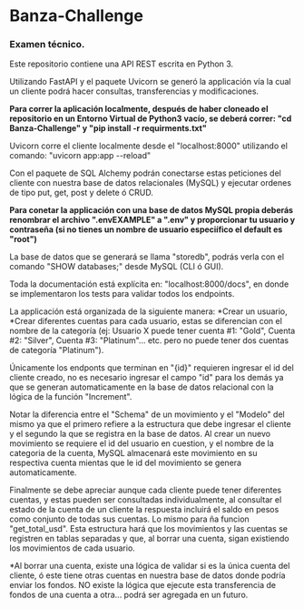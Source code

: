 # Banza-Challenge
### Examen técnico.

Este repositorio contiene una API REST escrita en Python 3.

Utilizando FastAPI y el paquete Uvicorn se generó la applicación vía la cual un cliente podrá hacer consultas, transferencias y modificaciones.

**Para correr la aplicación localmente, después de haber cloneado el repositorio en un Entorno Virtual de Python3 vacío, se deberá correr: "cd Banza-Challenge" y "pip install -r requirments.txt"**

Uvicorn corre el cliente localmente desde el "localhost:8000" utilizando el comando: "uvicorn app:app --reload"

Con el paquete de SQL Alchemy podrán conectarse estas peticiones del cliente con nuestra base de datos relacionales (MySQL) y ejecutar ordenes de tipo put, get, post y delete ó CRUD. 

**Para conetar la applicación con una base de datos MySQL propia deberás renombrar el archivo ".envEXAMPLE" a ".env" y proporcionar tu usuario y contraseña (si no tienes un nombre de usuario especiífico el default es "root")**

La base de datos que se generará se llama "storedb", podrás verla con el comando "SHOW databases;" desde MySQL (CLI ó GUI).

Toda la documentación está explícita en: "localhost:8000/docs", en donde se implementaron los tests para validar todos los endpoints.



La applicación está organizada de la siguiente manera:
*Crear un usuario,
*Crear diferentes cuentas para cada usuario, estas se diferencian con el nombre de la categoría (ej: Usuario X puede tener cuenta #1: "Gold", Cuenta #2: "Silver", Cuenta #3: "Platinum"... etc. pero no puede tener dos cuentas de categoría "Platinum").

Únicamente los endponts que terminan en "{id}" requieren ingresar el id del cliente creado, no es necesario ingresar el campo "id" para los demás ya que se generan automaticamente en la base de datos relacional con la lógica de la función "Increment".

Notar la diferencia entre el "Schema" de un movimiento y el "Modelo" del mismo ya que el primero refiere a la estructura que debe ingresar el cliente y el segundo la que se registra en la base de datos. Al crear un nuevo movimiento se requiere el id del usuario en cuestion, y el nombre de la categoria de la cuenta, MySQL almacenará este movimiento en su respectiva cuenta mientas que le id del movimiento se genera automaticamente.

Finalmente se debe apreciar aunque cada cliente puede tener diferentes cuentas, y estas pueden ser consultadas individualmente, al consultar el estado de la cuenta de un cliente la respuesta incluirá el saldo en pesos como conjunto de todas sus cuentas. Lo mismo para ña funcion "get_total_usd". Esta estructura hará que los movimientos y las cuentas se registren en tablas separadas y que, al borrar una cuenta, sigan existiendo los movimientos de cada usuario. 

*Al borrar una cuenta, existe una lógica de validar si es la única cuenta del cliente, ó este tiene otras cuentas en nuestra base de datos donde podría enviar los fondos. NO existe la lógica que ejecute esta transferencia de fondos de una cuenta a otra... podrá ser agregada en un futuro.

